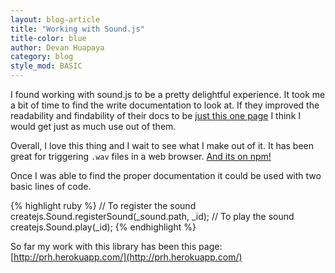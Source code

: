 ```yaml
---
layout: blog-article
title: "Working with Sound.js"
title-color: blue
author: Devan Huapaya
category: blog
style_mod: BASIC
---
```


I found working with sound.js to be a pretty delightful experience.
It took me a bit of time to find the write documentation to look at. If they
improved the readability and findability of their docs to be [just this one page](http://www.createjs.com/docs/soundjs/classes/Sound.html)
I think I would get just as much use out of them.

Overall, I love this thing and I wait to see what I make out of it. It has been
great for triggering `.wav` files in a web browser. [And its on npm!](https://www.npmjs.com/package/soundjs)

Once I was able to find the proper documentation it could be used with two basic
lines of code.

{% highlight ruby %}
// To register the sound
createjs.Sound.registerSound(_sound.path, _id);
// To play the sound
createjs.Sound.play(_id);
{% endhighlight %}

So far my work with this library has been this page:  
[http://prh.herokuapp.com/](http://prh.herokuapp.com/)

